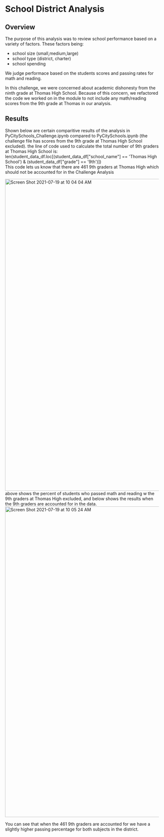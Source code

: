 # School District Analysis 
## Overview
The purpose of this analysis was to review school performance based on a variety of factors. These factors being: 
- school size (small,medium,large)
- school type (district, charter)
- school spending

We judge performace based on the students scores and passing rates for math and reading. 

In this challenge, we were concerned about academic dishonesty from the ninth grade at Thomas High School. Because of this concern, we refactored the code we worked on in the module to not include any math/reading scores from the 9th grade at Thomas in our analysis.

## Results
Shown below are certain comparitive results of the analysis in PyCitySchools_Challenge.ipynb compared to PyCitySchools.ipynb (the challenge file has scores from the 9th grade at Thomas High School excluded). 
the line of code used to calculate the total number of 9th graders at Thomas High School is: len(student_data_df.loc[(student_data_df["school_name"] == 'Thomas High School') & (student_data_df["grade"] == '9th')])  
This code lets us know that there are 461 9th graders at Thomas High which should not be accounted for in the Challenge Analysis

<img width="1022" alt="Screen Shot 2021-07-19 at 10 04 04 AM" src="https://user-images.githubusercontent.com/86446641/126172679-c47337ba-eae4-45bd-835b-02ebb006b775.png">
above shows the percent of students who passed math and reading w the 9th graders at Thomas High excluded, and below shows the results when the 9th graders are accounted for in the data.
<img width="1018" alt="Screen Shot 2021-07-19 at 10 05 24 AM" src="https://user-images.githubusercontent.com/86446641/126172895-7611ebe1-901d-45f7-9ce8-72ee2a46fcb3.png">

You can see that when the 461 9th graders are accounted for we have a slightly higher passing percentage for both subjects in the district.


